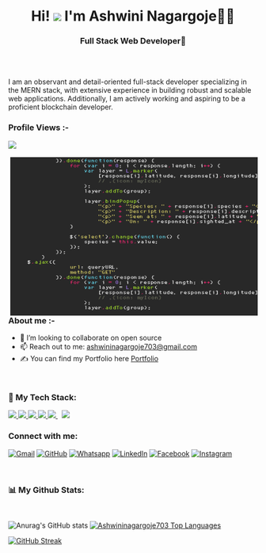 
<h1 align="center">Hi! <img src="https://media.giphy.com/media/hvRJCLFzcasrR4ia7z/giphy.gif" width="35"> I'm Ashwini Nagargoje👩‍💻</h1>

<h3 align="center">Full Stack Web Developer🌟</h3>
<br>
 <br>
 
I am an observant and detail-oriented full-stack developer specializing in the MERN stack, with extensive experience in building robust and scalable web applications. Additionally, I am actively working and aspiring to be a proficient blockchain developer. 
<!-- <br> -->
 <span align="left"><h3>Profile Views :- </h3><img src="http://hits.dwyl.com/Ashwininagargoje703/ABSphreak.svg"></span> 

<!-- <p align="center"> 
	<img src="https://komarev.com/ghpvc/?username=Ashwininagargoje703&label=Profile%20views&color=0e75b6&style=plastic" alt="Ashwininagargoje703" /> 
	<a href = "https://commits.top/india.html" target="_blank">
	</a>
</p> -->
<img align="right" alt="GIF" src="https://github.com/Ashwininagargoje703/Ashwininagargoje703/blob/main/giphy.gif" width="500" height="320" />

<h3>About me :- </h3>



- 👯 I’m looking to collaborate on open source
- 📫 Reach out to me: ashwininagargoje703@gmail.com
-  ✍ You can find my Portfolio here [Portfolio]
 

<br>


### 🚀 My Tech Stack:

<!-- <p align="left"> 
	<a href="https://www.w3schools.com/css/" target="_blank" rel="noreferrer"> <img src="https://raw.githubusercontent.com/devicons/devicon/master/icons/css3/css3-original-wordmark.svg" alt="css3"  width="50" height="50"/>&nbsp;&nbsp;&nbsp;&nbsp;&nbsp;</a> 
<a href="https://expressjs.com" target="_blank" rel="noreferrer">  <img src="https://www.vectorlogo.zone/logos/git-scm/git-scm-icon.svg" alt="git"  width="50" height="50"/>&nbsp;&nbsp;&nbsp;&nbsp;&nbsp; </a> 
<a href="https://www.w3.org/html/" target="_blank" rel="noreferrer"> <img src="https://raw.githubusercontent.com/devicons/devicon/master/icons/html5/html5-original-wordmark.svg" alt="html5"  width="50" height="50"/>&nbsp;&nbsp;&nbsp;&nbsp;&nbsp; </a>
<a href="https://developer.mozilla.org/en-US/docs/Web/JavaScript" target="_blank" rel="noreferrer"> <img src="https://raw.githubusercontent.com/devicons/devicon/master/icons/javascript/javascript-original.svg" alt="javascript" width="50" height="50"/>&nbsp;&nbsp;&nbsp;&nbsp;&nbsp; </a> 
<a href="https://www.mongodb.com/" target="_blank" rel="noreferrer"> <img src="https://raw.githubusercontent.com/devicons/devicon/master/icons/mongodb/mongodb-original-wordmark.svg" alt="mongodb"  width="50" height="50"/>&nbsp;&nbsp;&nbsp;&nbsp;&nbsp; </a> 
<a href="https://nodejs.org" target="_blank" rel="noreferrer"> <img src="https://raw.githubusercontent.com/devicons/devicon/master/icons/nodejs/nodejs-original-wordmark.svg" alt="nodejs"  width="50" height="50"/>&nbsp;&nbsp;&nbsp;&nbsp;&nbsp;</a> 
<a href="https://postman.com" target="_blank" rel="noreferrer"> <img src="https://www.vectorlogo.zone/logos/getpostman/getpostman-icon.svg" alt="postman" width="40" height="40"/></a>
<a href="https://reactjs.org/" target="_blank" rel="noreferrer"> <img src="https://raw.githubusercontent.com/devicons/devicon/master/icons/react/react-original-wordmark.svg" alt="react"  width="50" height="50"/>&nbsp;&nbsp;&nbsp;&nbsp;&nbsp;</a>
<a href="https://redux.js.org" target="_blank" rel="noreferrer"> <img src="https://raw.githubusercontent.com/devicons/devicon/master/icons/redux/redux-original.svg" alt="redux"  width="50" height="50"/>&nbsp;&nbsp;&nbsp;&nbsp;&nbsp;</a>
<img src="https://raw.githubusercontent.com/devicons/devicon/master/icons/express/express-original-wordmark.svg" alt="express"  width="50" height="50"/>&nbsp;&nbsp;&nbsp;&nbsp;&nbsp; </a> -->
<p align="left">
    <a href="https://www.w3.org/html/" target="_blank"> <img src="https://img.icons8.com/color/48/000000/html-5.png"/> </a>
    <a href="https://www.w3schools.com/css/" target="_blank"> <img src="https://img.icons8.com/color/48/000000/css3.png"/> </a>
    <a href="https://getbootstrap.com" target="_blank"> <img src="https://img.icons8.com/color/48/000000/bootstrap.png"/> </a>
    <a href="https://developer.mozilla.org/en-US/docs/Web/JavaScript" target="_blank"> <img src="https://img.icons8.com/color/48/000000/javascript.png"/> </a>
<!--     <a href="https://en.wikipedia.org/wiki/C%2B%2B"><img src="https://img.icons8.com/color/2x/c-programming.png" height=50px/></a>
    <a href="https://en.wikipedia.org/wiki/C%2B%2B"><img src="https://img.icons8.com/color/48/000000/c-plus-plus-logo.png"/></a> -->
    <a style="padding-right:8px;" href="https://nodejs.org" target="_blank"> <img src="https://img.icons8.com/color/48/000000/nodejs.png"/> </a>
    <a href="https://wordpress.com/"><img src="https://img.icons8.com/plasticine/2x/react.png" height=50px /></a>
</p>


<h3 align="left">Connect with me:</h3>
<p align="left">
	<a href="mailto:ashwininagargoje703@gmail.com"><img img src="https://img.shields.io/badge/gmail-%23EA4335.svg?style=plastic&logo=gmail&logoColor=white" alt="Gmail"/></a>
	<a href="https://github.com/Ashwininagargoje703"><img src="https://img.shields.io/badge/github-%23181717.svg?style=plastic&logo=github&logoColor=white" alt="GitHub"/></a>
	<a href="https://wa.me/919356196474"><img src="https://img.shields.io/badge/whatsapp-%2325D366.svg?style=plastic&logo=whatsapp&logoColor=white" alt="Whatsapp"/></a>
	<a href="https://www.linkedin.com/in/ashwini-nagargoje-259b5122b/"><img src="https://img.shields.io/badge/linkedin-%230A66C2.svg?style=plastic&logo=linkedin&logoColor=white" alt="LinkedIn"/></a>
	<a href=""><img src="https://img.shields.io/badge/facebook-%231877F2.svg?style=plastic&logo=facebook&logoColor=white" alt="Facebook"/></a>
	<a href=""><img src="https://img.shields.io/badge/instagram-%23E4405F.svg?style=plastic&logo=instagram&logoColor=white" alt="Instagram"/></a>
<!-- 	<a href=""><img src="https://img.shields.io/badge/snapchat-%23FFFC00.svg?style=plastic&logo=snapchat&logoColor=black" alt="Snap Chat"/></a> -->
</p>

<br/>


### 📊 My Github Stats:
<br/>

![Anurag's GitHub stats](https://github-readme-stats.vercel.app/api?username=Ashwininagargoje703&show_icons=true&theme=radical) <a href="https://github.com/Ashwininagargoje703/github-readme-stats"><img alt="Ashwininagargoje703 Top Languages" src="https://github-readme-stats.vercel.app/api/top-langs/?username=Ashwininagargoje703&langs_count=8&count_private=true&layout=compact&theme=react&hide_border=true&bg_color=0D1117" /></a>


[![GitHub Streak](https://github-readme-streak-stats.herokuapp.com?user=Ashwininagargoje703&theme=radical&hide_border=true&date_format=M%20j%5B%2C%20Y%5D)](https://git.io/streak-stats)
<br>


<!--  ### Lets connect through:  -->
<!-- <h3 align="left">Connect with me:</h3>
<p align="left">

 <a href="https://www.linkedin.com/in/ashwini-nagargoje/" target="blank"><img align="center"
      src="https://raw.githubusercontent.com/rahuldkjain/github-profile-readme-generator/master/src/images/icons/Social/linked-in-alt.svg"
      alt="adam pithewan" height="30" width="40" /></a>
 <a href="https://twitter.com/adam_pithenwala" target="blank"><img align="center"
      src="https://th.bing.com/th/id/R.3f7189662f19f8318fc75252deee723a?rik=Qa956Np1tp8Zcg&riu=http%3a%2f%2f1000logos.net%2fwp-content%2fuploads%2f2017%2f06%2fTwitter-Logo.png&ehk=6ekNd2ZmhpvFDGRZF19QcumP9fb8pZRkwrbFbK%2bpULA%3d&risl=&pid=ImgRaw&r=0"
      alt="adampithewan" height="30" width="40" /></a>
</p> 
 -->


[resume]:https://drive.google.com/drive/folders/1GHjBaSgCKpSB73A50-bNVYulySYCpWNx
[Portfolio]:https://monumental-horse-2e32d2.netlify.app/
